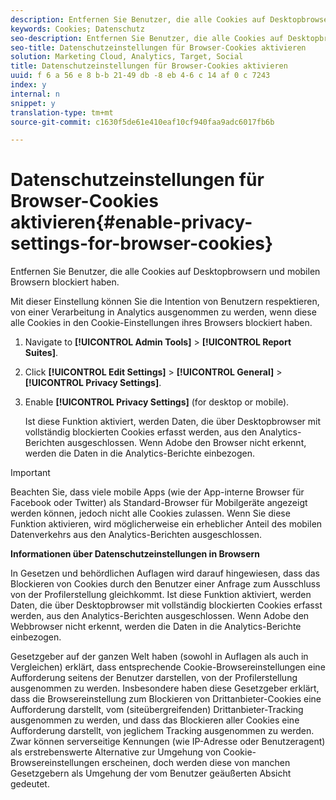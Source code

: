 ```yaml
---
description: Entfernen Sie Benutzer, die alle Cookies auf Desktopbrowsern und mobilen Browsern blockiert haben.
keywords: Cookies; Datenschutz
seo-description: Entfernen Sie Benutzer, die alle Cookies auf Desktopbrowsern und mobilen Browsern blockiert haben.
seo-title: Datenschutzeinstellungen für Browser-Cookies aktivieren
solution: Marketing Cloud, Analytics, Target, Social
title: Datenschutzeinstellungen für Browser-Cookies aktivieren
uuid: f 6 a 56 e 8 b-b 21-49 db -8 eb 4-6 c 14 af 0 c 7243
index: y
internal: n
snippet: y
translation-type: tm+mt
source-git-commit: c1630f5de61e410eaf10cf940faa9adc6017fb6b

---
```



# Datenschutzeinstellungen für Browser-Cookies aktivieren{#enable-privacy-settings-for-browser-cookies}

Entfernen Sie Benutzer, die alle Cookies auf Desktopbrowsern und mobilen Browsern blockiert haben.

Mit dieser Einstellung können Sie die Intention von Benutzern respektieren, von einer Verarbeitung in Analytics ausgenommen zu werden, wenn diese alle Cookies in den Cookie-Einstellungen ihres Browsers blockiert haben.

1. Navigate to **[!UICONTROL Admin Tools]** &gt; **[!UICONTROL Report Suites]**.
1. Click **[!UICONTROL Edit Settings]** &gt; **[!UICONTROL General]** &gt; **[!UICONTROL Privacy Settings]**.
1. Enable **[!UICONTROL Privacy Settings]** (for desktop or mobile).

   Ist diese Funktion aktiviert, werden Daten, die über Desktopbrowser mit vollständig blockierten Cookies erfasst werden, aus den Analytics-Berichten ausgeschlossen. Wenn Adobe den Browser nicht erkennt, werden die Daten in die Analytics-Berichte einbezogen.

>[!IMPORTANT]
>
>Beachten Sie, dass viele mobile Apps (wie der App-interne Browser für Facebook oder Twitter) als Standard-Browser für Mobilgeräte angezeigt werden können, jedoch nicht alle Cookies zulassen. Wenn Sie diese Funktion aktivieren, wird möglicherweise ein erheblicher Anteil des mobilen Datenverkehrs aus den Analytics-Berichten ausgeschlossen.

**Informationen über Datenschutzeinstellungen in Browsern**

In Gesetzen und behördlichen Auflagen wird darauf hingewiesen, dass das Blockieren von Cookies durch den Benutzer einer Anfrage zum Ausschluss von der Profilerstellung gleichkommt. Ist diese Funktion aktiviert, werden Daten, die über Desktopbrowser mit vollständig blockierten Cookies erfasst werden, aus den Analytics-Berichten ausgeschlossen. Wenn Adobe den Webbrowser nicht erkennt, werden die Daten in die Analytics-Berichte einbezogen.

Gesetzgeber auf der ganzen Welt haben (sowohl in Auflagen als auch in Vergleichen) erklärt, dass entsprechende Cookie-Browsereinstellungen eine Aufforderung seitens der Benutzer darstellen, von der Profilerstellung ausgenommen zu werden. Insbesondere haben diese Gesetzgeber erklärt, dass die Browsereinstellung zum Blockieren von Drittanbieter-Cookies eine Aufforderung darstellt, vom (siteübergreifenden) Drittanbieter-Tracking ausgenommen zu werden, und dass das Blockieren aller Cookies eine Aufforderung darstellt, von jeglichem Tracking ausgenommen zu werden. Zwar können serverseitige Kennungen (wie IP-Adresse oder Benutzeragent) als erstrebenswerte Alternative zur Umgehung von Cookie-Browsereinstellungen erscheinen, doch werden diese von manchen Gesetzgebern als Umgehung der vom Benutzer geäußerten Absicht gedeutet.

<!--
<p>Awaiting content from Vinay May 20 2015 </p>
<p>https://wiki.corp.adobe.com/display/omtrcache/Inferred+Opt+Out </p>
<p>https://wiki.corp.adobe.com/display/omtrplatform/Auto-opt-out+For+Users+Who+Block+Cookies </p>
-->

